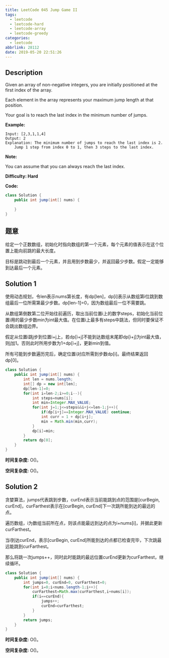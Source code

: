 ```yaml
---
title: LeetCode 045 Jump Game II
tags:
  - leetcode
  - leetcode-hard
  - leetcode-array
  - leetcode-greedy
categories:
  - leetcode
abbrlink: 28112
date: 2019-05-20 22:51:26
---
```


## Description

Given an array of non-negative integers, you are initially positioned at the first index of the array.

Each element in the array represents your maximum jump length at that position.

Your goal is to reach the last index in the minimum number of jumps.

**Example:**

```
Input: [2,3,1,1,4]
Output: 2
Explanation: The minimum number of jumps to reach the last index is 2.
    Jump 1 step from index 0 to 1, then 3 steps to the last index.
```

**Note:**

You can assume that you can always reach the last index.

**Difficulty: Hard**

**Code:**

```java
class Solution {
    public int jump(int[] nums) {
        
    }
}
```

## 题意

给定一个正数数组，初始化时指向数组的第一个元素，每个元素的值表示在这个位置上能向前跳的最大长度。

目标是跳动到最后一个元素，并且用到步数最少，并返回最少步数。假定一定能够到达最后一个元素。

<!-- more -->

## Solution 1

使用动态规划，令len表示nums第长度，有dp[len]，dp[i]表示从数组第i位跳到数组最后一位所需第最少步数。dp[len-1]=0，因为数组最后一位不需要跳。

从数组第倒数第二位开始往前遍历，取出当前位置i上的数字steps，初始化当前位置i用的最少步数min为int最大值。在位置i上最多有steps中跳法，但同时要保证不会跳出数组边界。

假定从位置i跳j步到位置i+j上，若dp[i+j]不能到达数组末尾即dp[i+j]为int最大值，则j加1。否则此时所用步数为1+dp[i+j]，更新min到值。

所有可能到步数遍历完后，确定位置i对应所需到步数dp[i]。最终结果返回dp[0]。

```java
class Solution {
    public int jump(int[] nums) {
        int len = nums.length;
        int[] dp = new int[len];
        dp[len-1]=0;
        for(int i=len-2;i>=0;i--){
            int steps=nums[i];
            int min=Integer.MAX_VALUE;
            for(int j=1;j<=steps&&i+j<=len-1;j++){
                if(dp[i+j]==Integer.MAX_VALUE) continue;
                int curr = 1 + dp[i+j];
                min = Math.min(min,curr);
            }
            dp[i]=min;
        }
        return dp[0];
    }
}
```

**时间复杂度:** O()。

**空间复杂度:** O()。

## Solution 2

贪婪算法，jumps代表跳到步数，curEnd表示当前能跳到点的范围是[curBegin, curEnd]，curFarthest表示在[curBegin, curEnd]下一次跳所能到达的最远的点。

遍历数组，i为数组当前所在点，则该点能最远到达的点为i+nums[i]，并据此更新curFarthest。

当i到达curEnd，表示[curBegin, curEnd]所能到达的点都已检查完毕，下次跳最远能跳到curFarthest。

那么将跳一次jumps++，同时此时能跳的最远位置curEnd更新为curFarthest，继续循环。

```java
class Solution {
    public int jump(int[] nums) {
        int jumps=0, curEnd=0, curFarthest=0;
        for(int i=0;i<nums.length-1;i++){
            curFarthest=Math.max(curFarthest,i+nums[i]);
            if(i==curEnd){
                jumps++;
                curEnd=curFarthest;
            }
        }
        return jumps;
    }
}
```

**时间复杂度:** O()。

**空间复杂度:** O()。

